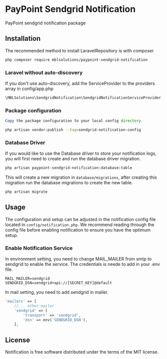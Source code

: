 # PayPoint Sendgrid Notification

PayPoint sendgrid notification package

## Installation

The recommended method to install LaravelRepository is with composer

```bash
php composer require mblsolutions/paypoint-sendgrid-notification
```
### Laravel without auto-discovery

If you don't use auto-discovery, add the ServiceProvider to the providers array in config/app.php

```php
\MBLSolutions\SendgridNotification\SendgridNotificationServiceProvider::class,
```

### Package configuration

```php
Copy the package configuration to your local config directory.
```

```bash
php artisan vendor:publish --tag=sendgrid-notification-config
```

### Database Driver

If you would like to use the Database driver to store your notification logs, you will first need to create and run the database
driver migration.

```bash
php artisan paypoint-sendgrid-notification:database:table
```

This will create a new migration in `database/migrations`, after creating this migration run the database migrations to
create the new table.

````bash
php artisan migrate
````

## Usage

The configuration and setup can be adjusted in the notification config file located in `config/notification.php`. We 
recommend reading through the config file before enabling notification to ensure you have the optimum setup. 

### Enable Notification Service

In environment setting, you need to change MAIL_MAILER from smtp to sendgrid to enable the service. The credentials is neede to add in your .env file.

```dotenv
MAIL_MAILER=sendgrid
SENDGRID_DSN=sendgrid+api://[SECRET_KEY]@default
```

In mail setting, you need to add sendgrid in mailer.
```php
'mailers' => [
    //... other mailer
    'sendgrid' => [
        'transport' => 'sendgrid',
        'dsn' => env('SENDGRID_DSN'),
    ],
```

## License

Notification is free software distributed under the terms of the MIT license.